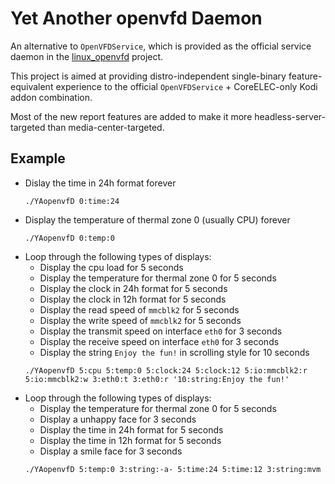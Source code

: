 # **Y**et **A**nother **openvf**d **D**aemon

An alternative to `OpenVFDService`, which is provided as the official service daemon in the [linux_openvfd] project.

This project is aimed at providing distro-independent single-binary feature-equivalent experience to the official `OpenVFDService` + CoreELEC-only Kodi addon combination. 

Most of the new report features are added to make it more headless-server-targeted than media-center-targeted.

## Example
 - Dislay the time in 24h format forever
    ```
    ./YAopenvfD 0:time:24
    ```
 - Display the temperature of thermal zone 0 (usually CPU) forever
    ```
    ./YAopenvfD 0:temp:0
    ```
 - Loop through the following types of displays:
   - Display the cpu load for 5 seconds
   - Display the temperature for thermal zone 0 for 5 seconds
   - Display the clock in 24h format for 5 seconds
   - Display the clock in 12h format for 5 seconds
   - Display the read speed of `mmcblk2` for 5 seconds
   - Display the write speed of `mmcblk2` for 5 seconds
   - Display the transmit speed on interface `eth0` for 3 seconds
   - Display the receive speed on interface `eth0` for 3 seconds
   - Display the string `Enjoy the fun!` in scrolling style for 10 seconds
    ```
    ./YAopenvfD 5:cpu 5:temp:0 5:clock:24 5:clock:12 5:io:mmcblk2:r 5:io:mmcblk2:w 3:eth0:t 3:eth0:r '10:string:Enjoy the fun!'
    ```
 - Loop through the following types of displays:
    - Display the temperature for thermal zone 0 for 5 seconds
    - Display a unhappy face for 3 seconds
    - Display the time in 24h format for 5 seconds
    - Display the time in 12h format for 5 seconds
    - Display a smile face for 3 seconds
    ```
    ./YAopenvfD 5:temp:0 3:string:-a- 5:time:24 5:time:12 3:string:mvm
    ```





[linux_openvfd]: https://github.com/arthur-liberman/linux_openvfd